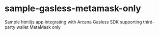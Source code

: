 # sample-gasless-metamask-only

Sample html/js app integrating with Arcana Gasless SDK supporting third-party wallet MetaMask only
